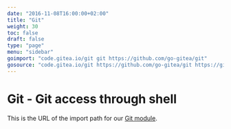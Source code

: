 ```yaml
---
date: "2016-11-08T16:00:00+02:00"
title: "Git"
weight: 30
toc: false
draft: false
type: "page"
menu: "sidebar"
goimport: "code.gitea.io/git git https://github.com/go-gitea/git"
gosource: "code.gitea.io/git https://github.com/go-gitea/git https://github.com/go-gitea/git/tree/master{/dir} https://github.com/go-gitea/git/blob/master{/dir}/{file}#L{line}"
---
```


# Git - Git access through shell

This is the URL of the import path for our [Git module](http://github.com/go-gitea/git).
